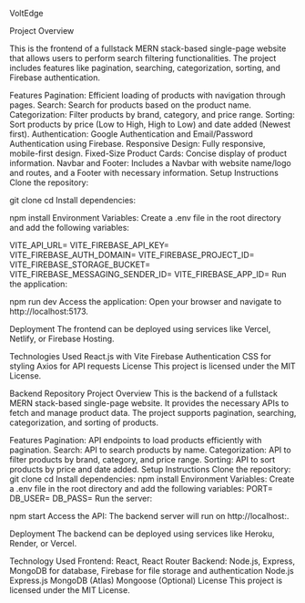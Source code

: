 VoltEdge

Project Overview


This is the frontend of a fullstack MERN stack-based single-page website that allows users to perform search filtering functionalities. The project includes features like pagination, searching, categorization, sorting, and Firebase authentication.

Features
Pagination: Efficient loading of products with navigation through pages.
Search: Search for products based on the product name.
Categorization: Filter products by brand, category, and price range.
Sorting: Sort products by price (Low to High, High to Low) and date added (Newest first).
Authentication: Google Authentication and Email/Password Authentication using Firebase.
Responsive Design: Fully responsive, mobile-first design.
Fixed-Size Product Cards: Concise display of product information.
Navbar and Footer: Includes a Navbar with website name/logo and routes, and a Footer with necessary information.
Setup Instructions
Clone the repository:


git clone <frontend-repo-url>
cd <frontend-repo-directory>
Install dependencies:


npm install
Environment Variables:
Create a .env file in the root directory and add the following variables:


VITE_API_URL=<Backend API URL>
VITE_FIREBASE_API_KEY=<Your Firebase API Key>
VITE_FIREBASE_AUTH_DOMAIN=<Your Firebase Auth Domain>
VITE_FIREBASE_PROJECT_ID=<Your Firebase Project ID>
VITE_FIREBASE_STORAGE_BUCKET=<Your Firebase Storage Bucket>
VITE_FIREBASE_MESSAGING_SENDER_ID=<Your Firebase Messaging Sender ID>
VITE_FIREBASE_APP_ID=<Your Firebase App ID>
Run the application:


npm run dev
Access the application:
Open your browser and navigate to http://localhost:5173.

Deployment
The frontend can be deployed using services like Vercel, Netlify, or Firebase Hosting.

Technologies Used
React.js with Vite
Firebase Authentication
CSS for styling
Axios for API requests
License
This project is licensed under the MIT License.

Backend Repository
Project Overview
This is the backend of a fullstack MERN stack-based single-page website. It provides the necessary APIs to fetch and manage product data. The project supports pagination, searching, categorization, and sorting of products.

Features
Pagination: API endpoints to load products efficiently with pagination.
Search: API to search products by name.
Categorization: API to filter products by brand, category, and price range.
Sorting: API to sort products by price and date added.
Setup Instructions
Clone the repository:
git clone <backend-repo-url>
cd <backend-repo-directory>
Install dependencies:
npm install
Environment Variables:
Create a .env file in the root directory and add the following variables:
PORT=<Port Number>
DB_USER=<Your MongoDB Username>
DB_PASS=<Your MongoDB Password>
Run the server:


npm start
Access the API:
The backend server will run on http://localhost:<Port Number>.

Deployment
The backend can be deployed using services like Heroku, Render, or Vercel.

Technology Used Frontend: React, React Router Backend: Node.js, Express, MongoDB for database, Firebase for file storage and authentication
Node.js
Express.js
MongoDB (Atlas)
Mongoose (Optional)
License
This project is licensed under the MIT License.
